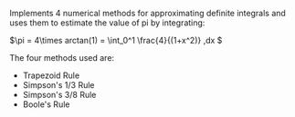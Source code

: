 Implements 4 numerical methods for approximating definite integrals and uses them to estimate the value of pi by integrating:

$\pi = 4\times arctan(1) = \int_0^1 \frac{4}{(1+x^2)} \,dx $

The four methods used are:
- Trapezoid Rule
- Simpson's 1/3 Rule
- Simpson's 3/8 Rule
- Boole's Rule
